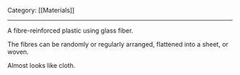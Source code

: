 Category: [[Materials]]
___
A fibre-reinforced plastic using glass fiber. 

The fibres can be randomly or regularly arranged, flattened into a sheet, or woven. 

Almost looks like cloth. 